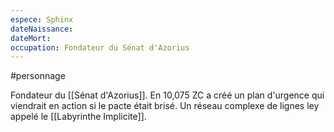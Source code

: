 ```yaml
---
espece: Sphinx
dateNaissance: 
dateMort: 
occupation: Fondateur du Sénat d'Azorius
---
```

#personnage

Fondateur du [[Sénat d'Azorius]].
En 10,075 ZC a créé un plan d'urgence qui viendrait en action si le pacte était brisé. Un réseau complexe de lignes ley appelé le [[Labyrinthe Implicite]].